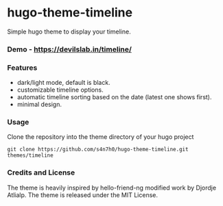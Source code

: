 # hugo-theme-timeline
Simple hugo theme to display your timeline.

### Demo - https://devilslab.in/timeline/

### Features 

* dark/light mode, default is black. 
* customizable timeline options.
* automatic timeline sorting based on the date (latest one shows first).
* minimal design. 

### Usage 

Clone the repository into the theme directory of your hugo project 

```
git clone https://github.com/s4n7h0/hugo-theme-timeline.git themes/timeline
```

### Credits and License 

The theme is heavily inspired by hello-friend-ng modified work by Djordje Atlialp. The theme is released under the MIT License.  

